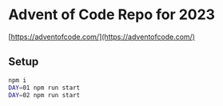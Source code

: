 # Advent of Code Repo for 2023

[https://adventofcode.com/](https://adventofcode.com/)

## Setup

```bash
npm i
DAY=01 npm run start
DAY=02 npm run start
```